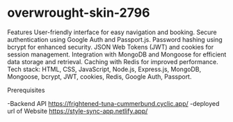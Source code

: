 # overwrought-skin-2796
Features
User-friendly interface for easy navigation and booking.
Secure authentication using Google Auth and Passport.js.
Password hashing using bcrypt for enhanced security.
JSON Web Tokens (JWT) and cookies for session management.
Integration with MongoDB and Mongoose for efficient data storage and retrieval.
Caching with Redis for improved performance.
Tech stack:
HTML, CSS, JavaScript, Node.js, Express.js, MongoDB, Mongoose, bcrypt, JWT, cookies, Redis, Google Auth, Passport.

Prerequisites

-Backend API https://frightened-tuna-cummerbund.cyclic.app/ -deployed url of Website https://style-sync-app.netlify.app/
